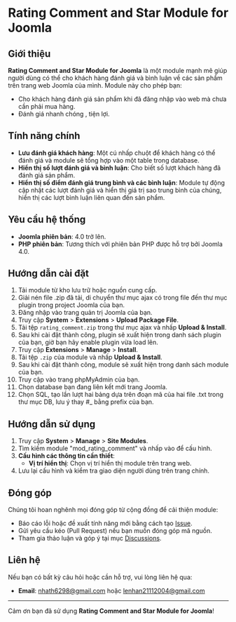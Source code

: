 # Rating Comment and Star Module for Joomla

## Giới thiệu
**Rating Comment and Star Module for Joomla** là một module mạnh mẽ giúp người dùng có thể cho khách hàng đánh giá và bình luận về các sản phẩm trên trang web Joomla của mình. Module này cho phép bạn:
- Cho khách hàng đánh giá sản phẩm khi đã đăng nhập vào web mà chưa cần phải mua hàng.
- Đánh giá nhanh chóng , tiện lợi.

## Tính năng chính
- **Lưu đánh giá khách hàng**: Một cú nhấp chuột để khách hàng có thể đánh giá và module sẽ tổng hợp vào một table trong database.
- **Hiển thị số lượt đánh giá và bình luận**: Cho biết số lượt khách hàng đã đánh giá sản phẩm.
- **Hiển thị số điểm đánh giá trung bình và các bình luận**: Module tự động cập nhật các lượt đánh giá và hiển thị giá trị sao trung bình của chúng, hiển thị các lượt bình luận liên quan đến sản phẩm.

## Yêu cầu hệ thống
- **Joomla phiên bản**: 4.0 trở lên.
- **PHP phiên bản**: Tương thích với phiên bản PHP được hỗ trợ bởi Joomla 4.0.

## Hướng dẫn cài đặt
1. Tải module từ kho lưu trữ hoặc nguồn cung cấp.
2. Giải nén file .zip đã tải, di chuyển thư mục ajax có trong file đến thư mục plugin trong project Joomla của bạn.
3. Đăng nhập vào trang quản trị Joomla của bạn.
4. Truy cập **System** > **Extensions** > **Upload Package File**.
5. Tải tệp `rating_comment.zip` trong thư mục ajax và nhấp **Upload & Install**.
6. Sau khi cài đặt thành công, plugin sẽ xuất hiện trong danh sách plugin của bạn, giờ bạn hãy enable plugin vừa load lên.
7. Truy cập **Extensions** > **Manage** > **Install**.
8. Tải tệp `.zip` của module và nhấp **Upload & Install**.
9. Sau khi cài đặt thành công, module sẽ xuất hiện trong danh sách module của bạn.
10. Truy cập vào trang phpMyAdmin của bạn.
11. Chọn database bạn đang liên kết mới trang Joomla.
12. Chọn SQL, tạo lần lượt hai bảng dựa trên đoạn mã của hai file .txt trong thư mục DB, lưu ý thay #_ bằng prefix của bạn.

## Hướng dẫn sử dụng
1. Truy cập **System** > **Manage** > **Site Modules**.
2. Tìm kiếm module "mod_rating_comment" và nhấp vào để cấu hình.
3. **Cấu hình các thông tin cần thiết**:
   - **Vị trí hiển thị**: Chọn vị trí hiển thị module trên trang web.
4. Lưu lại cấu hình và kiểm tra giao diện người dùng trên trang chính.

## Đóng góp
Chúng tôi hoan nghênh mọi đóng góp từ cộng đồng để cải thiện module:
- Báo cáo lỗi hoặc đề xuất tính năng mới bằng cách tạo [Issue](https://github.com/lenhan1122/mod_rating_comment/issues).
- Gửi yêu cầu kéo (Pull Request) nếu bạn muốn đóng góp mã nguồn.
- Tham gia thảo luận và góp ý tại mục [Discussions](https://github.com/lenhan1122/mod_rating_comment/discussions).

## Liên hệ
Nếu bạn có bất kỳ câu hỏi hoặc cần hỗ trợ, vui lòng liên hệ qua:
- **Email**: nhath6298@gmail.com hoặc lenhan21112004@gmail.com

---

Cảm ơn bạn đã sử dụng **Rating Comment and Star Module for Joomla**!